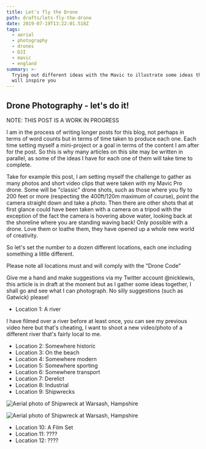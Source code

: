 ```yaml
---
title: Let's fly the Drone
path: drafts/lets-fly-the-drone
date: 2019-07-19T13:22:01.518Z
tags:
  - aerial
  - photography
  - drones
  - DJI
  - mavic
  - england
summary: >-
  Trying out different ideas with the Mavic to illustrate some ideas that I hope
  will inspire you
---
```

## Drone Photography - let's do it!

NOTE: THIS POST IS A WORK IN PROGRESS

I am in the process of writing longer posts for this blog, not perhaps in terms of word counts but in terms of time taken to produce each one. Each time setting myself a mini-project or a goal in terms of the content I am after for the post. So this is why many articles on this site may be written in parallel, as some of the ideas I have for each one of them will take time to complete.

Take for example this post, I am setting myself the challenge to gather as many photos and short video clips that were taken with my Mavic Pro drone. Some will be "classic" drone shots, such as those where you fly to 200 feet or more (respecting the 400ft/120m maximum of course), point the camera straight down and take a photo. Then there are other shots that at first glance could have been taken with a camera on a tripod with the exception of the fact the camera is hovering above water, looking back at the shoreline where you are standing waving back! Only possible with a drone. Love them or loathe them, they have opened up a whole new world of creativity.

So let's set the number to a dozen different locations, each one including something a little different. 

Please note all locations must and will comply with the "Drone Code"

Give me a hand and make suggestions via my Twitter account @nicklewis, this article is in draft at the moment but as I gather some ideas together, I shall go and see what I can photograph. No silly suggestions (such as Gatwick) please!

* Location 1: A river

I have filmed over a river before at least once, you can see my previous video here but that's cheating, I want to shoot a new video/photo of a different river that's fairly local to me.

* Location 2: Somewhere historic
* Location 3: On the beach
* Location 4: Somewhere modern
* Location 5: Somewhere sporting
* Location 6: Somewhere transport
* Location 7: Derelict
* Location 8: Industrial
* Location 9: Shipwrecks

![Aerial photo of Shipwreck at Warsash, Hampshire](/images/uploads/dji_0002.jpeg "Aerial photo of Shipwreck at Warsash, Hampshire (original photo)")

![Aerial photo of Shipwreck at Warsash, Hampshire](/images/uploads/dji_0002-2.jpeg "Aerial photo of Shipwreck at Warsash, Hampshire (cropped photo)")

* Location 10: A Film Set
* Location 11: ????
* Location 12: ????

